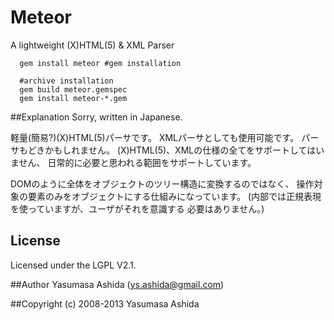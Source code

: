 
Meteor
==================
 A lightweight (X)HTML(5) & XML Parser

```shell
  gem install meteor #gem installation
```
```shell
  #archive installation
  gem build meteor.gemspec
  gem install meteor-*.gem
```

##Explanation
Sorry, written in Japanese.

軽量(簡易?)(X)HTML(5)パーサです。
XMLパーサとしても使用可能です。
パーサもどきかもしれません。
(X)HTML(5)、XMLの仕様の全てをサポートしてはいません、
日常的に必要と思われる範囲をサポートしています。

DOMのように全体をオブジェクトのツリー構造に変換するのではなく、
操作対象の要素のみをオブジェクトにする仕組みになっています。
(内部では正規表現を使っていますが、ユーザがそれを意識する
必要はありません。)


## License
Licensed under the LGPL V2.1.

##Author
 Yasumasa Ashida (ys.ashida@gmail.com)

##Copyright
(c) 2008-2013 Yasumasa Ashida

